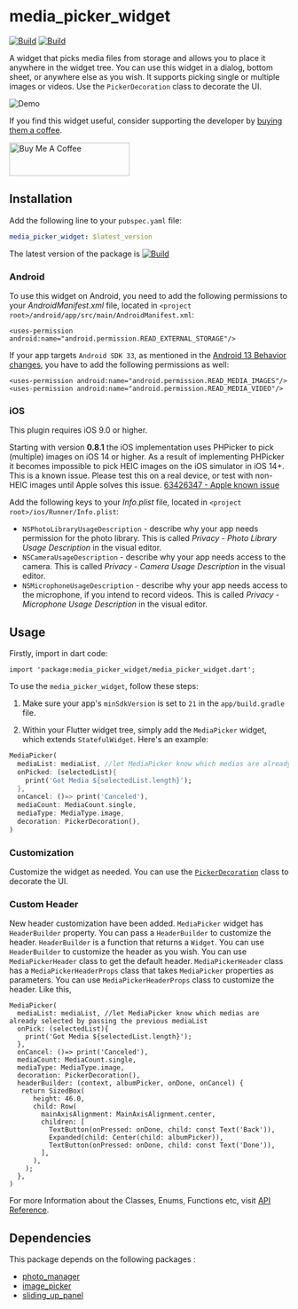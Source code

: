 # media_picker_widget

[![Build](https://img.shields.io/badge/pub-v1.0.5-%23009F00)](https://pub.dev/packages/media_picker_widget)
[![Build](https://img.shields.io/badge/licence-MIT-%23f16f12)](https://github.com/rafid08/media_picker_widget/blob/master/LICENSE)

A widget that picks media files from storage and allows you to place it anywhere in the widget tree. You can use this widget in a dialog, bottom sheet, or anywhere else as you wish. It supports picking single or multiple images or videos. Use the `PickerDecoration` class to decorate the UI.

![Demo](https://raw.githubusercontent.com/rafid08/media_picker_widget/master/resources/demo.gif)

If you find this widget useful, consider supporting the developer by [buying them a coffee](https://www.buymeacoffee.com/rafid).

<a href="https://www.buymeacoffee.com/rafid" target="_blank"><img src="https://cdn.buymeacoffee.com/buttons/v2/default-blue.png" alt="Buy Me A Coffee" style="height: 60px !important;width: 217px !important;" ></a>

## Installation

Add the following line to your `pubspec.yaml` file:

```yaml
media_picker_widget: $latest_version
```
The latest version of the package is   [![Build](https://img.shields.io/badge/pub-v1.0.5-%23009F00)](https://pub.dev/packages/media_picker_widget)

### Android

To use this widget on Android, you need to add the following permissions to your _AndroidManifest.xml_ file, located in `<project root>/android/app/src/main/AndroidManifest.xml`:
```
<uses-permission android:name="android.permission.READ_EXTERNAL_STORAGE"/>
```

If your app targets `Android SDK 33`, as mentioned in the [Android 13 Behavior changes](https://developer.android.com/about/versions/13/behavior-changes-13), you have to add the following permissions as well:
```
<uses-permission android:name="android.permission.READ_MEDIA_IMAGES"/>
<uses-permission android:name="android.permission.READ_MEDIA_VIDEO"/>
```

### iOS

This plugin requires iOS 9.0 or higher.

Starting with version **0.8.1** the iOS implementation uses PHPicker to pick (multiple) images on iOS 14 or higher.
As a result of implementing PHPicker it becomes impossible to pick HEIC images on the iOS simulator in iOS 14+. This is a known issue. Please test this on a real device, or test with non-HEIC images until Apple solves this issue. [63426347 - Apple known issue](https://www.google.com/search?q=63426347+apple&sxsrf=ALeKk01YnTMid5S0PYvhL8GbgXJ40ZS[…]t=gws-wiz&ved=0ahUKEwjKh8XH_5HwAhWL_rsIHUmHDN8Q4dUDCA8&uact=5)

Add the following keys to your _Info.plist_ file, located in `<project root>/ios/Runner/Info.plist`:

* `NSPhotoLibraryUsageDescription` - describe why your app needs permission for the photo library. This is called _Privacy - Photo Library Usage Description_ in the visual editor.
* `NSCameraUsageDescription` - describe why your app needs access to the camera. This is called _Privacy - Camera Usage Description_ in the visual editor.
* `NSMicrophoneUsageDescription` - describe why your app needs access to the microphone, if you intend to record videos. This is called _Privacy - Microphone Usage Description_ in the visual editor.

## Usage
Firstly, import in dart code:
```
import 'package:media_picker_widget/media_picker_widget.dart';
```

To use the `media_picker_widget`, follow these steps:

1. Make sure your app's `minSdkVersion` is set to `21` in the `app/build.gradle` file.

2. Within your Flutter widget tree, simply add the `MediaPicker` widget, which extends `StatefulWidget`. Here's an example:
```dart
MediaPicker(
  mediaList: mediaList, //let MediaPicker know which medias are already selected by passing the previous mediaList
  onPicked: (selectedList){
    print('Got Media ${selectedList.length}');
  },
  onCancel: ()=> print('Canceled'),
  mediaCount: MediaCount.single,
  mediaType: MediaType.image,
  decoration: PickerDecoration(),
)
```

### Customization
Customize the widget as needed. You can use the [`PickerDecoration`](https://pub.dev/documentation/media_picker_widget/latest/media_picker_widget/PickerDecoration-class.html) class to decorate the UI.

### Custom Header
New header customization have been added. `MediaPicker` widget has `HeaderBuilder` property. You can pass a `HeaderBuilder` to customize the header. `HeaderBuilder` is a function that returns a `Widget`. You can use `HeaderBuilder` to customize the header as you wish. You can use `MediaPickerHeader` class to get the default header. `MediaPickerHeader` class has a `MediaPickerHeaderProps` class that takes `MediaPicker` properties as parameters. You can use `MediaPickerHeaderProps` class to customize the header. 
Like this,
```
MediaPicker(
  mediaList: mediaList, //let MediaPicker know which medias are already selected by passing the previous mediaList
  onPick: (selectedList){
    print('Got Media ${selectedList.length}');
  },
  onCancel: ()=> print('Canceled'),
  mediaCount: MediaCount.single,
  mediaType: MediaType.image,
  decoration: PickerDecoration(),
  headerBuilder: (context, albumPicker, onDone, onCancel) {
   return SizedBox(
      height: 46.0,
      child: Row(
        mainAxisAlignment: MainAxisAlignment.center,
        children: [
          TextButton(onPressed: onDone, child: const Text('Back')),
          Expanded(child: Center(child: albumPicker)),
          TextButton(onPressed: onDone, child: const Text('Done')),
        ],
      ),
    );
  },
)
```


For more Information about the Classes, Enums, Functions etc, visit [API Reference](https://pub.dev/documentation/media_picker_widget/latest/).


## Dependencies
This package depends on the following packages :
- [photo_manager](https://pub.dev/packages/photo_manager)
- [image_picker](https://pub.dev/packages/image_picker)
- [sliding_up_panel](https://pub.dev/packages/sliding_up_panel)
